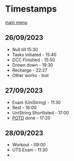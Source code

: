 # Timestamps
[main menu](./README.md)
## 26/09/2023
- Null till 15:30
- Tasks initiated - 15:40
- DCC Finished - 15:50
- Drown down - 19:30
- Recharge - 22:27
- Other works - lost
## 27/09/2023
- Exam (UniString) - 11:30
- Rest - 16:00
- UniString Shortlisted - 17:00
- [POTD](./dsa.md) done - 17:20
## 28/09/2023
- Workout - 09:00
- UTS Exam - 11:30
- 
